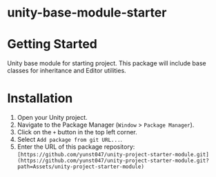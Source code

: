 # unity-base-module-starter

# Getting Started
Unity base module for starting project. This package will include base classes for inheritance and Editor utilities.
# Installation
1. Open your Unity project.
2. Navigate to the Package Manager (`Window` > `Package Manager`).
3. Click on the `+` button in the top left corner.
4. Select `Add package from git URL...`.
5. Enter the URL of this package repository: `[https://github.com/yunst047/unity-project-starter-module.git](https://github.com/yunst047/unity-project-starter-module.git?path=Assets/unity-project-starter-module)`